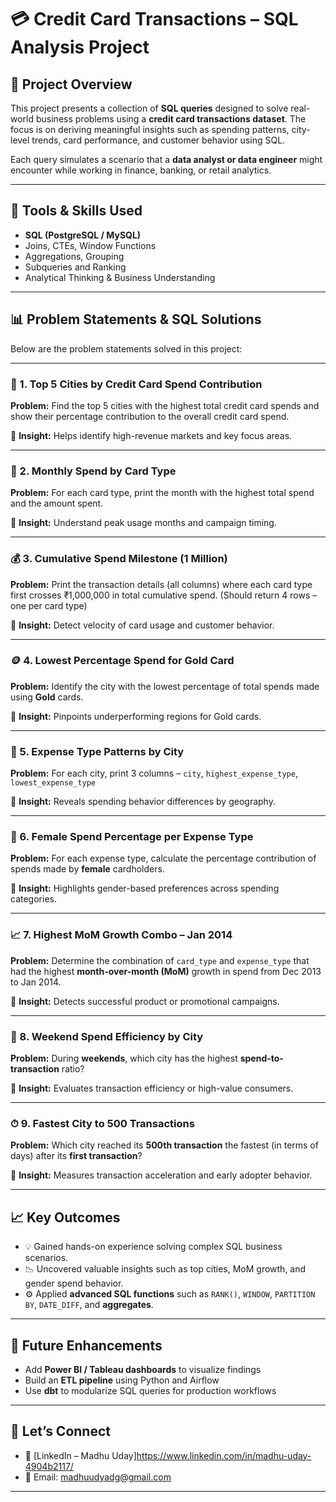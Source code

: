 # 💳 Credit Card Transactions – SQL Analysis Project

## 📌 Project Overview
This project presents a collection of **SQL queries** designed to solve real-world business problems using a **credit card transactions dataset**. The focus is on deriving meaningful insights such as spending patterns, city-level trends, card performance, and customer behavior using SQL.

Each query simulates a scenario that a **data analyst or data engineer** might encounter while working in finance, banking, or retail analytics.

---

## 🧰 Tools & Skills Used

- **SQL (PostgreSQL / MySQL)**
- Joins, CTEs, Window Functions
- Aggregations, Grouping
- Subqueries and Ranking
- Analytical Thinking & Business Understanding

---

## 📊 Problem Statements & SQL Solutions

Below are the problem statements solved in this project:

---

### 🔎 1. Top 5 Cities by Credit Card Spend Contribution
**Problem:** Find the top 5 cities with the highest total credit card spends and show their percentage contribution to the overall credit card spend.

📌 **Insight:** Helps identify high-revenue markets and key focus areas.

---

### 📅 2. Monthly Spend by Card Type
**Problem:** For each card type, print the month with the highest total spend and the amount spent.

📌 **Insight:** Understand peak usage months and campaign timing.

---

### 💰 3. Cumulative Spend Milestone (1 Million)
**Problem:** Print the transaction details (all columns) where each card type first crosses ₹1,000,000 in total cumulative spend. (Should return 4 rows – one per card type)

📌 **Insight:** Detect velocity of card usage and customer behavior.

---

### 🪙 4. Lowest Percentage Spend for Gold Card
**Problem:** Identify the city with the lowest percentage of total spends made using **Gold** cards.

📌 **Insight:** Pinpoints underperforming regions for Gold cards.

---

### 🧾 5. Expense Type Patterns by City
**Problem:** For each city, print 3 columns – `city`, `highest_expense_type`, `lowest_expense_type`

📌 **Insight:** Reveals spending behavior differences by geography.

---

### 👩 6. Female Spend Percentage per Expense Type
**Problem:** For each expense type, calculate the percentage contribution of spends made by **female** cardholders.

📌 **Insight:** Highlights gender-based preferences across spending categories.

---

### 📈 7. Highest MoM Growth Combo – Jan 2014
**Problem:** Determine the combination of `card_type` and `expense_type` that had the highest **month-over-month (MoM)** growth in spend from Dec 2013 to Jan 2014.

📌 **Insight:** Detects successful product or promotional campaigns.

---

### 🧮 8. Weekend Spend Efficiency by City
**Problem:** During **weekends**, which city has the highest **spend-to-transaction** ratio?

📌 **Insight:** Evaluates transaction efficiency or high-value consumers.

---

### ⏱ 9. Fastest City to 500 Transactions
**Problem:** Which city reached its **500th transaction** the fastest (in terms of days) after its **first transaction**?

📌 **Insight:** Measures transaction acceleration and early adopter behavior.

---

## 📈 Key Outcomes

- 💡 Gained hands-on experience solving complex SQL business scenarios.
- 📉 Uncovered valuable insights such as top cities, MoM growth, and gender spend behavior.
- ⚙️ Applied **advanced SQL functions** such as `RANK()`, `WINDOW`, `PARTITION BY`, `DATE_DIFF`, and **aggregates**.

---

## 🚀 Future Enhancements

- Add **Power BI / Tableau dashboards** to visualize findings
- Build an **ETL pipeline** using Python and Airflow
- Use **dbt** to modularize SQL queries for production workflows

---

## 🤝 Let’s Connect

- 💼 [LinkedIn – Madhu Uday]https://www.linkedin.com/in/madhu-uday-4904b2117/
- 📧 Email: madhuudyadg@gmail.com

---

